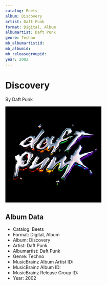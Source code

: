 ```yaml
---
catalog: Beets
album: Discovery
artist: Daft Punk
format: Digital, Album
albumartist: Daft Punk
genre: Techno
mb_albumartistid: 
mb_albumid: 
mb_releasegroupid: 
year: 2002
---
```


# Discovery

By Daft Punk

![](../../assets/beetscovers/Daft_Punk-Discovery.png)

## Album Data

- Catalog: Beets
- Format: Digital, Album
- Album: Discovery
- Artist: Daft Punk
- Albumartist: Daft Punk
- Genre: Techno
- MusicBrainz Album Artist ID: 
- MusicBrainz Album ID: 
- MusicBrainz Release Group ID: 
- Year: 2002

